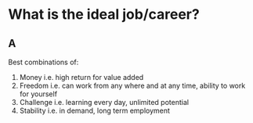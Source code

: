 # What is the ideal job/career?


## A

Best combinations of:
1. Money
		i.e. high return for value added
2. Freedom
		i.e. can work from any where and at any time, ability to work for yourself
3. Challenge
		i.e. learning every day, unlimited potential
4. Stability
		i.e. in demand, long term employment
